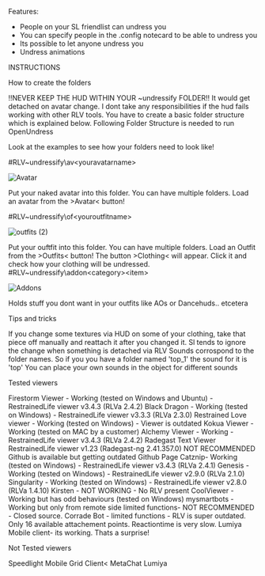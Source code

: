Features:
- People on your SL friendlist can undress you
- You can specify people in the .config notecard to be able to undress you
- Its possible to let anyone undress you
- Undress animations

INSTRUCTIONS


How to create the folders

!!NEVER KEEP THE HUD WITHIN YOUR ~undressify FOLDER!! 
It would get detached on avatar change.
I dont take any responsibilities if the hud fails working with other RLV tools.
You have to create a basic folder structure which is explained below.
Following Folder Structure is needed to run OpenUndress

Look at the examples to see how your folders need to look like!

#RLV\~undressify\av\<youravatarname>

![Avatar](https://github.com/JoranJix/Undressify/assets/4482238/225f0f78-8195-4bb7-81c3-0dc1745f25ae)
    
Put your naked avatar into this folder. 
You can have multiple folders. Load an avatar from the >Avatar< button!

#RLV\~undressify\of\<youroutfitname>

![outfits (2)](https://github.com/JoranJix/Undressify/assets/4482238/74024574-533a-4f31-9574-f19164618187)
    
Put your ouftfit into this folder. 
You can have multiple folders. 
Load an Outfit from the >Outfits< button! 
The button >Clothing< will appear.
Click it and check how your clothing will be undressed. 
#RLV\~undressify\addon\<category>\<item>

![Addons](https://github.com/JoranJix/Undressify/assets/4482238/bc536f69-9b79-4f2c-ade0-532bd3b945eb)

Holds stuff you dont want in your outfits like AOs or Dancehuds.. etcetera


Tips and tricks

If you change some textures via HUD on some of your clothing,
take that piece off manually and reattach it after you changed it.
Sl tends to ignore the change when something is detached via RLV
Sounds corrospond to the folder names. So if you you have a folder named 'top_1' the sound for it is 'top'
You can place your own sounds in the object for different sounds


Tested viewers

Firestorm Viewer - Working (tested on Windows and Ubuntu) - RestrainedLife viewer v3.4.3 (RLVa 2.4.2)
Black Dragon - Working (tested on Windows) - RestrainedLife viewer v3.3.3 (RLVa 2.3.0)
Restrained Love viewer - Working (tested on Windows) - Viewer is outdated
Kokua Viewer - Working (tested on MAC by a customer)
Alchemy Viewer - Working - RestrainedLife viewer v3.4.3 (RLVa 2.4.2)
Radegast Text Viewer RestrainedLife viewer v1.23 (Radegast-ng 2.41.357.0) NOT RECOMMENDED 
    Github is available but getting outdated Github Page
Catznip- Working (tested on Windows) - RestrainedLife viewer v3.4.3 (RLVa 2.4.1)
Genesis - Working (tested on Windows) - RestrainedLife viewer v2.9.0 (RLVa 2.1.0)
Singularity - Working (tested on Windows) - RestrainedLife viewer v2.8.0 (RLVa 1.4.10)
Kirsten - NOT WORKING - No RLV present
CoolViewer - Working but has odd behaviours (tested on Windows)
mysmartbots - Working but only from remote side limited functions- NOT RECOMMENDED - Closed source.
Corrade Bot - limited functions - RLV is super outdated. Only 16 available attachement points. Reactiontime is very slow.
Lumiya Mobile client- its working. Thats a surprise!

Not Tested viewers

Speedlight
Mobile Grid Client<
MetaChat
Lumiya

